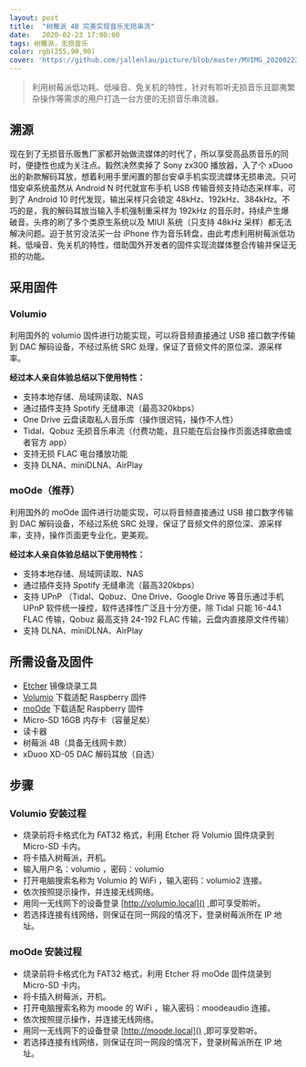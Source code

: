 ```yaml
---
layout: post
title:  "树莓派 4B 完美实现音乐无损串流"
date:   2020-02-23 17:00:00
tags: 树莓派，无损音乐
color: rgb(255,90,90)
cover: 'https://github.com/jallenlau/picture/blob/master/MVIMG_20200223_151557.jpg?raw=true'
---
```

>利用树莓派低功耗、低噪音、免关机的特性，针对有聆听无损音乐且鄙夷繁杂操作等需求的用户打造一台方便的无损音乐串流器。

## 溯源
现在到了无损音乐贩售厂家都开始做流媒体的时代了，所以享受高品质音乐的同时，便捷性也成为关注点。毅然决然卖掉了 Sony zx300 播放器，入了个 xDuoo 出的新款解码耳放，想着利用手里闲置的那台安卓手机实现流媒体无损串流。只可惜安卓系统虽然从 Android N 时代就宣布手机 USB 传输音频支持动态采样率，可到了 Android 10 时代发现，输出采样只会锁定 48kHz、192kHz、384kHz。不巧的是，我的解码耳放当输入手机强制重采样为 192kHz 的音乐时，持续产生爆破音。头疼的刷了多个类原生系统以及 MIUI 系统（只支持 48kHz 采样）都无法解决问题。迫于贫穷没法买一台 iPhone 作为音乐转盘，由此考虑利用树莓派低功耗、低噪音、免关机的特性，借助国外开发者的固件实现流媒体整合传输并保证无损的功能。

## 采用固件
### Volumio
利用国外的 volumio 固件进行功能实现，可以将音频直接通过 USB 接口数字传输到 DAC 解码设备，不经过系统 SRC 处理，保证了音频文件的原位深、源采样率。  

**经过本人亲自体验总结以下使用特性：**
- 支持本地存储、局域网读取、NAS
- 通过插件支持 Spotify 无缝串流（最高320kbps）
- One Drive 云盘读取私人音乐库（操作很迟钝，操作不人性）
- Tidal、Qobuz 无损音乐串流（付费功能，且只能在后台操作页面选择歌曲或者官方 app）
- 支持无损 FLAC 电台播放功能
- 支持 DLNA、miniDLNA、AirPlay

### moOde（推荐）
利用国外的 moOde 固件进行功能实现，可以将音频直接通过 USB 接口数字传输到 DAC 解码设备，不经过系统 SRC 处理，保证了音频文件的原位深、源采样率，支持，操作页面更专业化，更美观。

**经过本人亲自体验总结以下使用特性：**
- 支持本地存储、局域网读取、NAS
- 通过插件支持 Spotify 无缝串流（最高320kbps）
- 支持 UPnP （Tidal、Qobuz、One Drive、Google Drive 等音乐通过手机 UPnP 软件统一操控，软件选择性广泛且十分方便，除 Tidal 只能 16-44.1 FLAC 传输，Qobuz 最高支持 24-192 FLAC 传输，云盘内直接原文件传输）
- 支持 DLNA、miniDLNA、AirPlay

## 所需设备及固件
- [Etcher](https://www.balena.io/etcher/) 镜像烧录工具
- [Volumio](https://volumio.org/) 下载适配 Raspberry 固件
- [moOde](https://moodeaudio.org/) 下载适配 Raspberry 固件
- Micro-SD 16GB 内存卡（容量足矣）
- 读卡器
- 树莓派 4B（具备无线网卡款）
- xDuoo XD-05 DAC 解码耳放（自选）

## 步骤
### Volumio 安装过程
- 烧录前将卡格式化为 FAT32 格式，利用 Etcher 将 Volumio 固件烧录到 Micro-SD 卡内。
- 将卡插入树莓派，开机。
- 输入用户名：volumio ，密码：volumio
- 打开电脑搜索名称为 Volumio 的 WiFi ，输入密码：volumio2 连接。
- 依次按照提示操作，并连接无线网络。
- 用同一无线网下的设备登录 [http://volumio.local]() ,即可享受聆听。
- 若选择连接有线网络，则保证在同一网段的情况下，登录树莓派所在 IP 地址。

### moOde 安装过程
- 烧录前将卡格式化为 FAT32 格式，利用 Etcher 将 moOde 固件烧录到 Micro-SD 卡内。
- 将卡插入树莓派，开机。
- 打开电脑搜索名称为 moode 的 WiFi ，输入密码：moodeaudio 连接。
- 依次按照提示操作，并连接无线网络。
- 用同一无线网下的设备登录 [http://moode.local]() ,即可享受聆听。
- 若选择连接有线网络，则保证在同一网段的情况下，登录树莓派所在 IP 地址。

